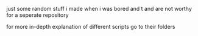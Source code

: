 just some random stuff i made when i was bored and t
and are not worthy for a seperate repository

for more in-depth explanation of different scripts go to their folders
